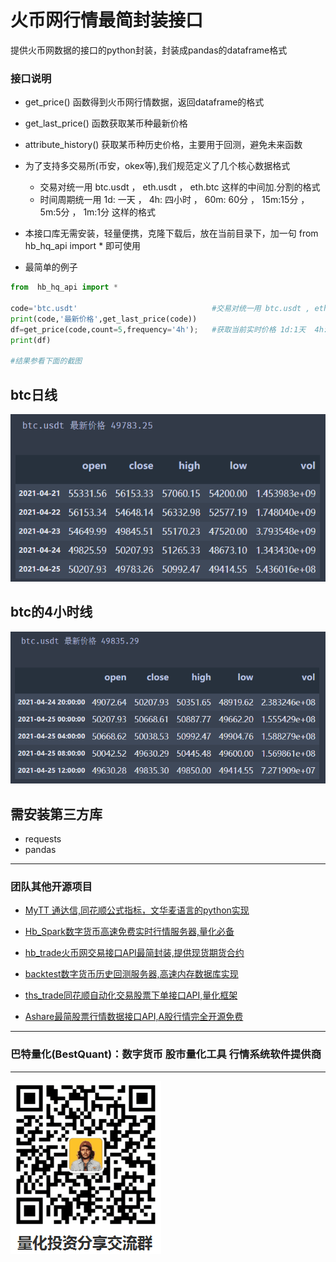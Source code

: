 # 火币网行情最简封装接口
提供火币网数据的接口的python封装，封装成pandas的dataframe格式

### 接口说明
* get_price() 函数得到火币网行情数据，返回dataframe的格式
* get_last_price() 函数获取某币种最新价格
* attribute_history() 获取某币种历史价格，主要用于回测，避免未来函数 

* 为了支持多交易所(币安，okex等),我们规范定义了几个核心数据格式
   * 交易对统一用 btc.usdt  ，  eth.usdt  ，    eth.btc  这样的中间加.分割的格式
   * 时间周期统一用 1d: 一天 ，  4h: 四小时 ，  60m: 60分 ，  15m:15分 ，  5m:5分 ，   1m:1分   这样的格式

* 本接口库无需安装，轻量便携，克隆下载后，放在当前目录下，加一句  from  hb_hq_api import *  即可使用



* 最简单的例子



```python
from  hb_hq_api import *

code='btc.usdt'                              #交易对统一用 btc.usdt , eth.usdt，eth.btc 格式      
print(code,'最新价格',get_last_price(code))
df=get_price(code,count=5,frequency='4h');   #获取当前实时价格 1d:1天  4h:4小时   60m: 60分钟    15m:15分钟
print(df)

#结果参看下面的截图
```
## btc日线
![btc日线](/img/btc425.png)
 

## btc的4小时线
![btc小时线](/img/btc425_4.png)


## 需安装第三方库
* requests
* pandas
---

### 团队其他开源项目
* [MyTT 通达信,同花顺公式指标，文华麦语言的python实现](https://github.com/mpquant/MyTT)

* [Hb_Spark数字货币高速免费实时行情服务器,量化必备](https://github.com/mpquant/huobi_intf)

* [hb_trade火币网交易接口API最简封装,提供现货期货合约](https://github.com/mpquant/huobi_trade)

* [backtest数字货币历史回测服务器,高速内存数据库实现](https://github.com/mpquant/huobi_backtest)

* [ths_trade同花顺自动化交易股票下单接口API,量化框架](https://github.com/mpquant/ths_trade)

* [Ashare最简股票行情数据接口API,A股行情完全开源免费](https://github.com/mpquant/Ashare)

----------------------------------------------------
### 巴特量化(BestQuant)：数字货币 股市量化工具 行情系统软件提供商
----------------------------------------------------

![加入群聊](/img/qrcode.png) 

